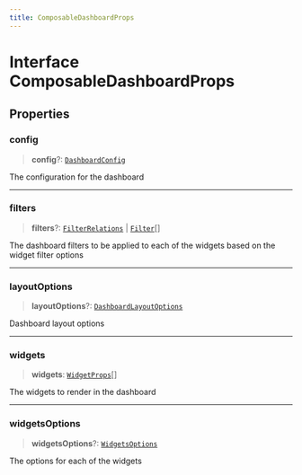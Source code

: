 ```yaml
---
title: ComposableDashboardProps
---
```


# Interface ComposableDashboardProps

## Properties

### config

> **config**?: [`DashboardConfig`](interface.DashboardConfig.md)

The configuration for the dashboard

***

### filters

> **filters**?: [`FilterRelations`](../../sdk-data/interfaces/interface.FilterRelations.md) \| [`Filter`](../../sdk-data/interfaces/interface.Filter.md)[]

The dashboard filters to be applied to each of the widgets based on the widget filter options

***

### layoutOptions

> **layoutOptions**?: [`DashboardLayoutOptions`](interface.DashboardLayoutOptions.md)

Dashboard layout options

***

### widgets

> **widgets**: [`WidgetProps`](../../sdk-ui/type-aliases/type-alias.WidgetProps.md)[]

The widgets to render in the dashboard

***

### widgetsOptions

> **widgetsOptions**?: [`WidgetsOptions`](../type-aliases/type-alias.WidgetsOptions.md)

The options for each of the widgets
